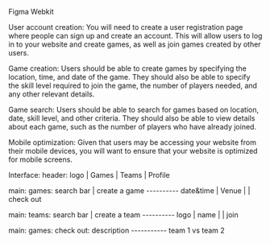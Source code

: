 Figma
Webkit

User account creation: You will need to create a user registration page where people can sign up and create an account. This will allow users to log in to your website and create games, as well as join games created by other users.

Game creation: Users should be able to create games by specifying the location, time, and date of the game. They should also be able to specify the skill level required to join the game, the number of players needed, and any other relevant details.

Game search: Users should be able to search for games based on location, date, skill level, and other criteria. They should also be able to view details about each game, such as the number of players who have already joined.

Mobile optimization: Given that users may be accessing your website from their mobile devices, you will want to ensure that your website is optimized for mobile screens.

Interface:
header: 
	logo | Games | Teams                              | Profile

main: games: 
	search bar					  | create a game
	----------
	date&time | Venue | 			 	  | check out
	
main: teams:
	search bar					  | create a team
	----------
	logo | name |					  | join

main: games: check out:
	description
	-----------
	team 1 vs team 2

	
